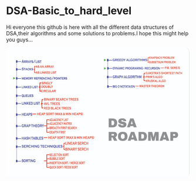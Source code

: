 # DSA-Basic_to_hard_level
Hi everyone this github is here with all the different data structures of DSA,their algorithms and some solutions to problems.I hope this might help you guys...


![Roadmap](images/Roadmap)
